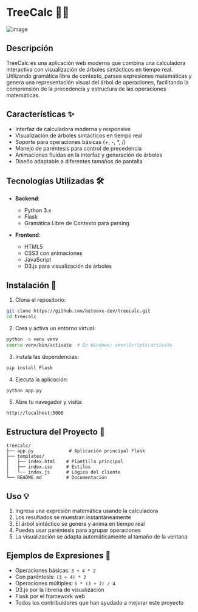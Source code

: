 # TreeCalc 🌳🔢

![image](https://github.com/user-attachments/assets/9644d840-8b2e-4b7c-8d18-e9b7062e53fe)

## Descripción
TreeCalc es una aplicación web moderna que combina una calculadora interactiva con visualización de árboles sintácticos en tiempo real. Utilizando gramática libre de contexto, parsea expresiones matemáticas y genera una representación visual del árbol de operaciones, facilitando la comprensión de la precedencia y estructura de las operaciones matemáticas.

## Características ✨
- Interfaz de calculadora moderna y responsive
- Visualización de árboles sintácticos en tiempo real
- Soporte para operaciones básicas (+, -, *, /)
- Manejo de paréntesis para control de precedencia
- Animaciones fluidas en la interfaz y generación de árboles
- Diseño adaptable a diferentes tamaños de pantalla

## Tecnologías Utilizadas 🛠️
- **Backend**:
  - Python 3.x
  - Flask
  - Gramática Libre de Contexto para parsing

- **Frontend**:
  - HTML5
  - CSS3 con animaciones
  - JavaScript
  - D3.js para visualización de árboles

## Instalación 🚀

1. Clona el repositorio:
```bash
git clone https://github.com/betooxx-dev/treecalc.git
cd treecalc
```

2. Crea y activa un entorno virtual:
```bash
python -m venv venv
source venv/bin/activate  # En Windows: venv\Scripts\activate
```

3. Instala las dependencias:
```bash
pip install Flask
```

4. Ejecuta la aplicación:
```bash
python app.py
```

5. Abre tu navegador y visita:
```
http://localhost:5000
```

## Estructura del Proyecto 📁
```
treecalc/
├── app.py             # Aplicación principal Flask
├── templates/
│   ├── index.html    # Plantilla principal
│   ├── index.css     # Estilos
│   └── index.js      # Lógica del cliente
└── README.md         # Documentación
```

## Uso 💡
1. Ingresa una expresión matemática usando la calculadora
2. Los resultados se muestran instantáneamente
3. El árbol sintáctico se genera y anima en tiempo real
4. Puedes usar paréntesis para agrupar operaciones
5. La visualización se adapta automáticamente al tamaño de la ventana

## Ejemplos de Expresiones 📝
- Operaciones básicas: `3 + 4 * 2`
- Con paréntesis: `(3 + 4) * 2`
- Operaciones múltiples: `5 * (3 + 2) / 4`
- D3.js por la librería de visualización
- Flask por el framework web
- Todos los contribuidores que han ayudado a mejorar este proyecto
